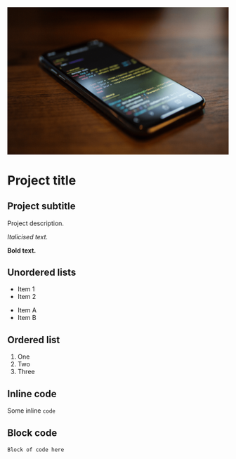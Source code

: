 <img src="images/screenshot.png" alt="" style="margin: 0 auto; max-width: 100%;" />

# Project title
## Project subtitle

Project description.

*Italicised text.*

**Bold text.**

## Unordered lists

* Item 1
* Item 2
- Item A
- Item B

## Ordered list

1. One
2. Two
3. Three

## Inline code

Some inline `code`

## Block code

```
Block of code here
```
